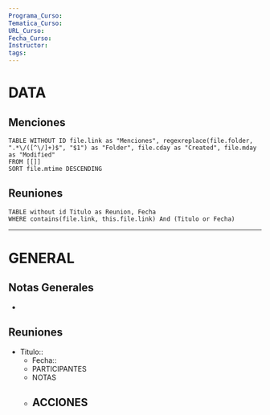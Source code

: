 ```yaml
---
Programa_Curso: 
Tematica_Curso: 
URL_Curso: 
Fecha_Curso: 
Instructor: 
tags:
---
```

# DATA
## Menciones
```dataview
TABLE WITHOUT ID file.link as "Menciones", regexreplace(file.folder, ".*\/([^\/]+)$", "$1") as "Folder", file.cday as "Created", file.mday as "Modified"
FROM [[]]
SORT file.mtime DESCENDING
```
## Reuniones
```dataview
TABLE without id Titulo as Reunion, Fecha
WHERE contains(file.link, this.file.link) And (Titulo or Fecha)
```
***
# GENERAL

## Notas Generales
- 
## Reuniones

- Titulo:: 
	- Fecha:: 
	- PARTICIPANTES
	- NOTAS
	- ACCIONES
		- 
